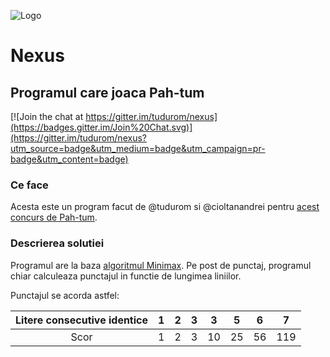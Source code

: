![Logo][logo]

# Nexus
## Programul care joaca Pah-tum

[![Join the chat at https://gitter.im/tudurom/nexus](https://badges.gitter.im/Join%20Chat.svg)](https://gitter.im/tudurom/nexus?utm_source=badge&utm_medium=badge&utm_campaign=pr-badge&utm_content=badge)

### Ce face

Acesta este un program facut de @tudurom si @cioltanandrei pentru [acest concurs de Pah-tum](http://algopedia.ro/wiki/index.php/Concurs_Pah-tum_2015,_clasa_a_6-a).

### Descrierea solutiei

Programul are la baza [algoritmul Minimax](http://en.wikipedia.org/wiki/Minimax). Pe post de punctaj, programul chiar calculeaza punctajul in functie de lungimea liniilor.

Punctajul se acorda astfel:

|Litere consecutive identice|1  |2  |3  |3  |5  |6  |7  |
|:-------------------------:|---|---|---|---|---|---|---|
|Scor                       |1  |2  |3  |10 |25 |56 |119|

[logo]: http://i.imgur.com/zt4isEf.png
